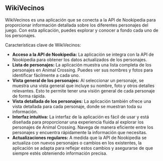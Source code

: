 ## WikiVecinos
WikiVecinos es una aplicación que se conecta a la API de Nookipedia para proporcionar información detallada sobre los diferentes personajes del juego. Con esta aplicación, puedes explorar y conocer a fondo cada uno de los personajes.

 Características clave de WikiVecinos:

- **Acceso a la API de Nookipedia:** La aplicación se integra con la API de Nookipedia para obtener los datos actualizados de los personajes.
- **Lista de personajes:** La aplicación muestra una lista completa de los personajes en Animal Crossing. Puedes ver sus nombres y fotos para identificar fácilmente a cada uno.
- **Vista general de los personajes:** Al seleccionar un personaje, se muestra una vista general que incluye su nombre, foto y otros detalles relevantes. Esto te permite tener una visión general de cada personaje de forma rápida.
- **Vista detallada de los personajes:** La aplicación también ofrece una vista detallada para cada personaje, donde se muestran toda su información.
- **Interfaz intuitiva:** La interfaz de la aplicación es fácil de usar y está diseñada para proporcionar una experiencia fluida al explorar los personajes de Animal Crossing. Navega de manera eficiente entre los personajes y encuentra rápidamente la información que necesitas.
- **Actualizaciones regulares:** A medida que la API de Nookipedia se actualiza con nuevos personajes o cambios en los existentes, la aplicación se adapta para reflejar estos cambios y asegurarse de que siempre estés obteniendo información precisa.

